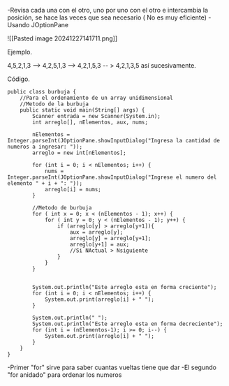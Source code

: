 -Revisa cada una con el otro, uno por uno con el otro e intercambia la posición, se hace las veces que sea necesario ( No es muy eficiente)
-Usando JOptionPane

![[Pasted image 20241227141711.png]]

Ejemplo.

4,5,2,1,3    -->  4,2,5,1,3  --> 4,2,1,5,3  -- > 4,2,1,3,5  así sucesivamente.

Código.
```
public class burbuja {  
    //Para el ordenamiento de un array unidimensional  
    //Metodo de la burbuja  
    public static void main(String[] args) {  
        Scanner entrada = new Scanner(System.in);  
        int arreglo[], nElementos, aux, nums;  
  
        nElementos = Integer.parseInt(JOptionPane.showInputDialog("Ingresa la cantidad de numeros a ingresar: "));  
        arreglo = new int[nElementos];  
  
        for (int i = 0; i < nElementos; i++) {  
            nums = Integer.parseInt(JOptionPane.showInputDialog("Ingrese el numero del elemento " + i + ": "));  
            arreglo[i] = nums;  
        }  
  
        //Metodo de burbuja  
        for ( int x = 0; x < (nElementos - 1); x++) {  
            for ( int y = 0; y < (nElementos - 1); y++) {  
                if (arreglo[y] > arreglo[y+1]){  
                    aux = arreglo[y];  
                    arreglo[y] = arreglo[y+1];  
                    arreglo[y+1] = aux;  
                    //Si NActual > Nsiguiente  
                }  
            }  
        }  
  
  
        System.out.println("Este arreglo esta en forma creciente");  
        for (int i = 0; i < nElementos; i++) {  
            System.out.print(arreglo[i] + " ");  
        }  
  
        System.out.println(" ");  
        System.out.println("Este arreglo esta en forma decreciente");  
        for (int i = (nElementos-1); i >= 0; i--) {  
            System.out.print(arreglo[i] + " ");  
        }  
    }  
}
```

-Primer "for" sirve para saber cuantas vueltas tiene que dar 
-El segundo "for anidado" para ordenar los numeros